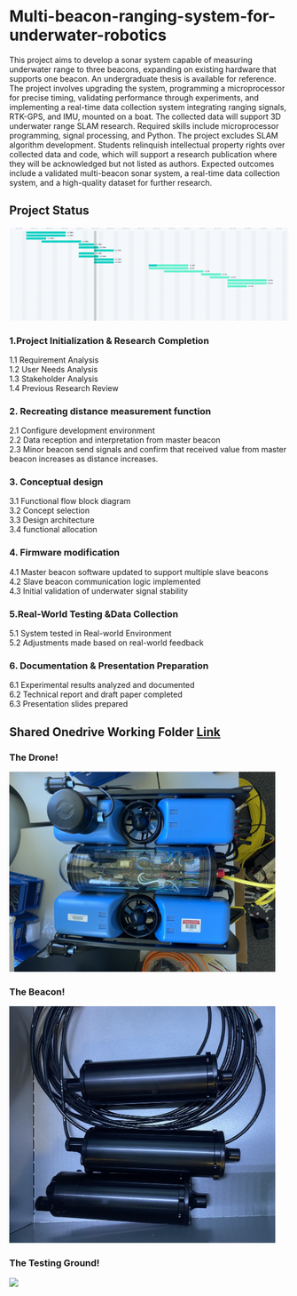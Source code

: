 # Multi-beacon-ranging-system-for-underwater-robotics

This project aims to develop a sonar system capable of measuring underwater range to three beacons, expanding
on existing hardware that supports one beacon. An undergraduate thesis is available for reference. The project
involves upgrading the system, programming a microprocessor for precise timing, validating performance through
experiments, and implementing a real-time data collection system integrating ranging signals, RTK-GPS, and
IMU, mounted on a boat. The collected data will support 3D underwater range SLAM research. Required skills
include microprocessor programming, signal processing, and Python. The project excludes SLAM algorithm
development. Students relinquish intellectual property rights over collected data and code, which will support a
research publication where they will be acknowledged but not listed as authors. Expected outcomes include a
validated multi-beacon sonar system, a real-time data collection system, and a high-quality dataset for further
research.

## Project Status
<img src="Admininistration/Gantt Chart.png" width="960">

### 1.Project Initialization & Research Completion
1.1 Requirement Analysis <br />
1.2 User Needs Analysis <br />
1.3 Stakeholder Analysis <br />
1.4 Previous Research Review <br />
### 2. Recreating distance measurement function
2.1 Configure development environment  <br />
2.2 Data reception and interpretation from master beacon <br />
2.3 Minor beacon send signals and confirm that received value from master beacon increases as distance increases. <br />
### 3. Conceptual design
3.1 Functional flow block diagram <br />
3.2 Concept selection <br />
3.3 Design architecture <br />
3.4 functional allocation <br />
### 4. Firmware modification
4.1 Master beacon software updated to support multiple slave beacons <br />
4.2 Slave beacon communication logic implemented <br />
4.3 Initial validation of underwater signal stability <br />
### 5.Real-World Testing &Data Collection
5.1 System tested in Real-world Environment <br />
5.2 Adjustments made based on real-world feedback <br />
### 6. Documentation & Presentation Preparation
6.1 Experimental results analyzed and documented <br />
6.2 Technical report and draft paper completed <br />
6.3 Presentation slides prepared <br />





## Shared Onedrive Working Folder [Link](https://anu365-my.sharepoint.com/:f:/g/personal/u7810272_anu_edu_au/Ej7ByPz3ustMnYEdPVlyXrsB3ky1SCxQRNfJEJSD3o6qvw?e=D4FFSC)


### The Drone!
<img src="Assets/Images/Drone.jpg" width="480">

### The Beacon!
<img src="Assets/Images/Beacon.jpg" width="480">

### The Testing Ground!
<img src="Assets/Images/Testing_Ground.jpg" width="480">
